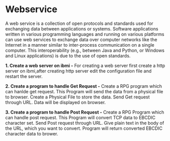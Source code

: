 # Webservice
A web service is a collection of open protocols and standards used for exchanging data between applications or systems. Software applications written in various programming languages and running on various platforms can use web services to exchange data over computer networks like the Internet in a manner similar to inter-process communication on a single computer. This interoperability (e.g., between Java and Python, or Windows and Linux applications) is due to the use of open standards.

 **1. Create a web server on ibmi -**
 For creating a web server first create a http server on ibmi,after creating http server edit the configuration file and restart the server.
 
 **2. Create a program to handle Get Request -**
 Create a RPG program which can hanlde get request. This Program will send the data from a physical file to browser. Create a Physical File to store the data. Send Get request through URL. Data will be displayed on browser. 
 
 **3. Create a program to handle Post Request -**
 Create a RPG Program which can handle post request. This Program will convert TCP data to EBCDIC character set. Send Post request through URL. Give plain text in the body of the URL, which you want to convert. Program will return converted EBCDIC character data to brower.
